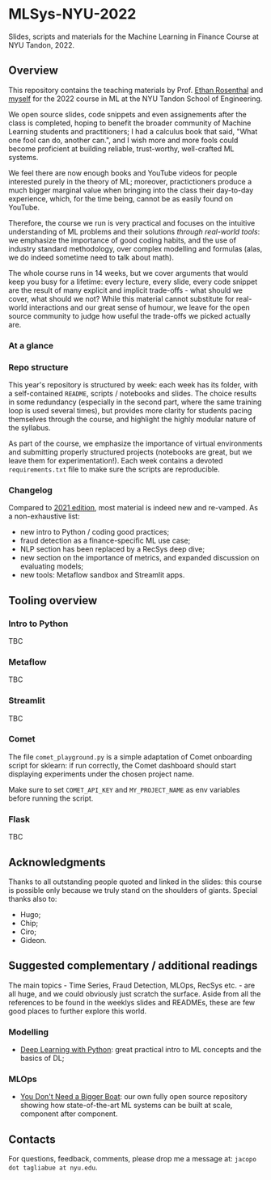 # MLSys-NYU-2022
Slides, scripts and materials for the Machine Learning in Finance Course at NYU Tandon, 2022.

## Overview

This repository contains the teaching materials by Prof. [Ethan Rosenthal](https://www.ethanrosenthal.com/) and [myself](https://jacopotagliabue.it/) for the 2022 course in ML at the NYU Tandon School of Engineering.

We open source slides, code snippets and even assignements after the class is completed, hoping to benefit the broader community of Machine Learning students and practitioners; I had a calculus book that said, "What one fool can do, another can.", and I wish more and more fools could become proficient at building reliable, trust-worthy, well-crafted ML systems.

We feel there are now enough books and YouTube videos for people interested purely in the theory of ML; moreover, practictioners produce a much bigger marginal value when bringing into the class their day-to-day experience, which, for the time being, cannot be as easily found on YouTube.

Therefore, the course we run is very practical and focuses on the intuitive understanding of ML problems and their solutions _through real-world tools_: we emphasize the importance of good coding habits, and the use of industry standard methodology, over complex modelling and formulas (alas, we do indeed sometime need to talk about math).

The whole course runs in 14 weeks, but we cover arguments that would keep you busy for a lifetime: every lecture, every slide, every code snippet are the result of many explicit and implicit trade-offs - what should we cover, what should we not? While this material cannot substitute for real-world interactions and our great sense of humour, we leave for the open source community to judge how useful the trade-offs we picked actually are.

### At a glance

### Repo structure

This year's repository is structured by week: each week has its folder, with a self-contained `README`, scripts / notebooks and slides. The choice results in some redundancy (especially in the second part, where the same training loop is used several times), but provides more clarity for students pacing themselves through the course, and highlight the highly modular nature of the syllabus. 

As part of the course, we emphasize the importance of virtual environments and submitting properly structured projects (notebooks are great, but we leave them for experimentation!). Each week contains a devoted `requirements.txt` file to make sure the scripts are reproducible.

### Changelog

Compared to [2021 edition](https://github.com/jacopotagliabue/FREE_7773), most material is indeed new and re-vamped. As a non-exhaustive list:

* new intro to Python / coding good practices;
* fraud detection as a finance-specific ML use case;
* NLP section has been replaced by a RecSys deep dive;
* new section on the importance of metrics, and expanded discussion on evaluating models;
* new tools: Metaflow sandbox and Streamlit apps.

## Tooling overview

### Intro to Python

TBC

### Metaflow

TBC

### Streamlit

TBC

### Comet

The file `comet_playground.py` is a simple adaptation of Comet onboarding script for sklearn: if run correctly, the Comet dashboard should start displaying experiments under the chosen project name.
 
Make sure to set `COMET_API_KEY` and `MY_PROJECT_NAME` as env variables before running the script.

### Flask

TBC

## Acknowledgments

Thanks to all outstanding people quoted and linked in the slides: this course is possible only because we truly stand on the shoulders of giants. Special thanks also to:

* Hugo;
* Chip;
* Ciro;
* Gideon.

## Suggested complementary / additional readings

The main topics - Time Series, Fraud Detection, MLOps, RecSys etc. - are all huge, and we could obviously just scratch the surface. Aside from all the references to be found in the weeklys slides and READMEs, these are few good places to further explore this world.

### Modelling
* [Deep Learning with Python](https://www.amazon.com/Learning-Python-Second-Fran%C3%A7ois-Chollet/dp/1617296864): great practical intro to ML concepts and the basics of DL;

### MLOps
* [You Don't Need a Bigger Boat](https://github.com/jacopotagliabue/you-dont-need-a-bigger-boat): our own fully open source repository showing how state-of-the-art ML systems can be built at scale, component after component.

## Contacts

For questions, feedback, comments, please drop me a message at: `jacopo dot tagliabue at nyu.edu`.

